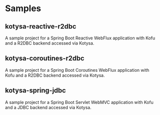# Samples

## kotysa-reactive-r2dbc

A sample project for a Spring Boot Reactive WebFlux application with Kofu and a R2DBC backend accessed via Kotysa.

## kotysa-coroutines-r2dbc

A sample project for a Spring Boot Coroutines WebFlux application with Kofu and a R2DBC backend accessed via Kotysa.

## kotysa-spring-jdbc

A sample project for a Spring Boot Servlet WebMVC application with Kofu and a JDBC backend accessed via Kotysa.
